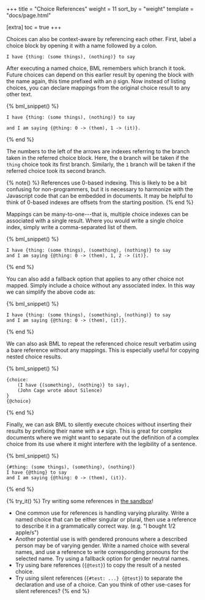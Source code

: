 +++
title = "Choice References"
weight = 11
sort_by = "weight"
template = "docs/page.html"

[extra]
toc = true
+++

Choices can also be context-aware by referencing each other. First, label a choice block by opening it with a name followed by a colon.

```bml
I have {thing: (some things), (nothing)} to say
```

After executing a named choice, BML remembers which branch it took. Future choices can depend on this earlier result by opening the block with the name again, this time prefixed with an `@` sign. Now instead of listing choices, you can declare mappings from the original choice result to any other text. 

{% bml_snippet() %}
```bml
I have {thing: (some things), (nothing)} to say
```
```bml
and I am saying {@thing: 0 -> (them), 1 -> (it)}.
```
{% end %}

The numbers to the left of the arrows are indexes referring to the branch taken in the referred choice block. Here, the `0` branch will be taken if the `thing` choice took its first branch. Similarly, the `1` branch will be taken if the referred choice took its second branch.

{% note() %}
References use 0-based indexing. This is likely to be a bit confusing for non-programmers, but it is necessary to harmonize with the Javascript code that can be embedded in documents. It may be helpful to think of 0-based indexes are offsets from the starting position.
{% end %}

Mappings can be many-to-one---that is, multiple choice indexes can be associated with a single result. Where you would write a single choice index, simply write a comma-separated list of them.

{% bml_snippet() %}
```bml
I have {thing: (some things), (something), (nothing)} to say
and I am saying {@thing: 0 -> (them), 1, 2 -> (it)}.
```
{% end %}

You can also add a fallback option that applies to any other choice not mapped. Simply include a choice without any associated index. In this way we can simplify the above code as:

{% bml_snippet() %}
```bml
I have {thing: (some things), (something), (nothing)} to say
and I am saying {@thing: 0 -> (them), (it)}.
```
{% end %}

We can also ask BML to repeat the referenced choice result verbatim using a bare reference without any mappings. This is especially useful for copying nested choice results.

{% bml_snippet() %}
```bml
{choice:
    (I have {(something), (nothing)} to say),
    (John Cage wrote about Silence)
}
{@choice}
```
{% end %}

Finally, we can ask BML to silently execute choices without inserting their results by prefixing their name with a `#` sign. This is great for complex documents where we might want to separate out the definition of a complex choice from its use where it might interfere with the legibility of a sentence.

{% bml_snippet() %}
```bml
{#thing: (some things), (something), (nothing)}
I have {@thing} to say
and I am saying {@thing: 0 -> (them), (it)}.
```
{% end %}

{% try_it() %}
Try writing some references in [the sandbox](/sandbox)!
- One common use for references is handling varying plurality. Write a named choice that can be either singular or plural, then use a reference to describe it in a grammatically correct way. (e.g. "I bought 1/2 apple/s")
- Another potential use is with gendered pronouns where a described person may be of varying gender. Write a named choice with several names, and use a reference to write corresponding pronouns for the selected name. Try using a fallback option for gender neutral names.
- Try using bare references (`{@test}`) to copy the result of a nested choice.
- Try using silent references (`{#test: ...} {@test}`) to separate the declaration and use of a choice. Can you think of other use-cases for silent references?
{% end %}
